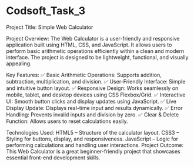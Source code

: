 # Codsoft_Task_3
Project Title: Simple Web Calculator

Project Overview:
The Web Calculator is a user-friendly and responsive application built using HTML, CSS, and JavaScript. It allows users to perform basic arithmetic operations efficiently within a clean and modern interface. The project is designed to be lightweight, functional, and visually appealing.

Key Features:
✅ Basic Arithmetic Operations: Supports addition, subtraction, multiplication, and division.
✅ User-Friendly Interface: Simple and intuitive button layout.
✅ Responsive Design: Works seamlessly on mobile, tablet, and desktop devices using CSS Flexbox/Grid.
✅ Interactive UI: Smooth button clicks and display updates using JavaScript.
✅ Live Display Update: Displays real-time input and results dynamically.
✅ Error Handling: Prevents invalid inputs and division by zero.
✅ Clear & Delete Function: Allows users to reset calculations easily.

Technologies Used:
HTML5 – Structure of the calculator layout.
CSS3 – Styling for buttons, display, and responsiveness.
JavaScript – Logic for performing calculations and handling user interactions.
Project Outcome:
This Web Calculator is a great beginner-friendly project that showcases essential front-end development skills.
